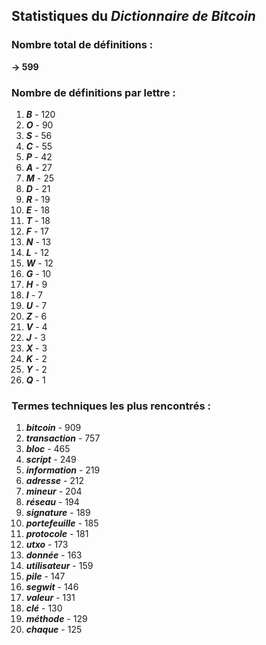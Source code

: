 ## Statistiques du *Dictionnaire de Bitcoin*

### Nombre total de définitions : 
**-> 599**

### Nombre de définitions par lettre :
1. ***B*** - 120
2. ***O*** - 90
3. ***S*** - 56
4. ***C*** - 55
5. ***P*** - 42
6. ***A*** - 27
7. ***M*** - 25
8. ***D*** - 21
9. ***R*** - 19
10. ***E*** - 18
11. ***T*** - 18
12. ***F*** - 17
13. ***N*** - 13
14. ***L*** - 12
15. ***W*** - 12
16. ***G*** - 10
17. ***H*** - 9
18. ***I*** - 7
19. ***U*** - 7
20. ***Z*** - 6
21. ***V*** - 4
22. ***J*** - 3
23. ***X*** - 3
24. ***K*** - 2
25. ***Y*** - 2
26. ***Q*** - 1

### Termes techniques les plus rencontrés :
1. ***bitcoin*** - 909
2. ***transaction*** - 757
3. ***bloc*** - 465
4. ***script*** - 249
5. ***information*** - 219
6. ***adresse*** - 212
7. ***mineur*** - 204
8. ***réseau*** - 194
9. ***signature*** - 189
10. ***portefeuille*** - 185
11. ***protocole*** - 181
12. ***utxo*** - 173
13. ***donnée*** - 163
14. ***utilisateur*** - 159
15. ***pile*** - 147
16. ***segwit*** - 146
17. ***valeur*** - 131
18. ***clé*** - 130
19. ***méthode*** - 129
20. ***chaque*** - 125
